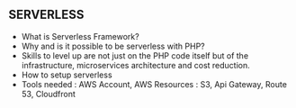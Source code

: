## SERVERLESS

- What is Serverless Framework?
- Why and is it possible to be serverless with PHP?
- Skills to level up are not just on the PHP code itself but of the infrastructure, microservices architecture and cost reduction.
- How to setup serverless
- Tools needed : AWS Account, AWS Resources : S3, Api Gateway, Route 53, Cloudfront
